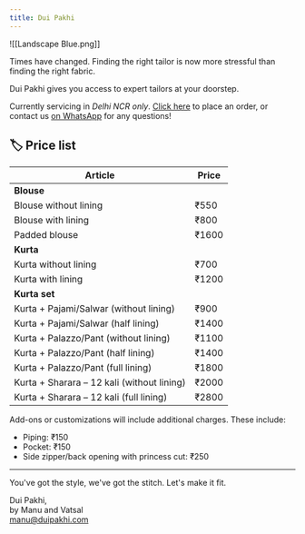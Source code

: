 ```yaml
---
title: Dui Pakhi
---
```

![[Landscape Blue.png]]

Times have changed. Finding the right tailor is now more stressful than finding the right fabric.

Dui Pakhi gives you access to expert tailors at your doorstep.

Currently servicing in *Delhi NCR only*. [Click here](https://tally.so/r/nG04dL) to place an order, or contact us [on WhatsApp](https://wa.me/message/KRXRGVBBOVZAI1) for any questions!

## 🏷️ Price list

| Article                                    | Price |
| ------------------------------------------ | ----- |
| **Blouse**                                 |       |
| Blouse without lining                      | ₹550  |
| Blouse with lining                         | ₹800  |
| Padded blouse                              | ₹1600 |
| **Kurta**                                  |       |
| Kurta without lining                       | ₹700  |
| Kurta with lining                          | ₹1200 |
| **Kurta set**                              |       |
| Kurta + Pajami/Salwar (without lining)     | ₹900  |
| Kurta + Pajami/Salwar (half lining)        | ₹1400 |
| Kurta + Palazzo/Pant (without lining)      | ₹1100 |
| Kurta + Palazzo/Pant (half lining)         | ₹1400 |
| Kurta + Palazzo/Pant (full lining)         | ₹1800 |
| Kurta + Sharara – 12 kali (without lining) | ₹2000 |
| Kurta + Sharara – 12 kali (full lining)    | ₹2800 |

Add-ons or customizations will include additional charges. These include:
- Piping: ₹150
- Pocket: ₹150
- Side zipper/back opening with princess cut: ₹250

---

You've got the style, we've got the stitch. Let's make it fit.

Dui Pakhi,<br>
by Manu and Vatsal<br>
manu@duipakhi.com 